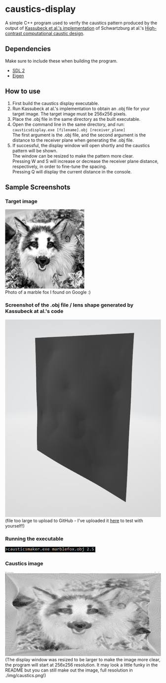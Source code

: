 # caustics-display

A simple C++ program used to verify the caustics pattern produced by the output of [Kassubeck et al.'s implementation](https://github.com/CompN3rd/ShapeFromCaustics/tree/main/schwartzburg_2014) of Schwartzburg at al.'s [High-contrast computational caustic design](https://dl.acm.org/doi/10.1145/2601097.2601200).

## Dependencies

Make sure to include these when building the program.
- [SDL 2](https://www.libsdl.org/)
- [Eigen](https://eigen.tuxfamily.org/)

## How to use

1. First build the caustics display executable.
2. Run Kassubeck at al.'s implementation to obtain an .obj file for your target image. The target image must be 256x256 pixels.
3. Place the .obj file in the same directory as the built executable.
4. Open the command line in the same directory, and run:
`causticsdisplay.exe [filename].obj [receiver_plane]`
<br>The first argument is the .obj file, and the second argument is the distance to the receiver plane when generating the .obj file.
5. If successful, the display window will open shortly and the caustics pattern will be shown.
<br>The window can be resized to make the pattern more clear.
<br>Pressing W and S will increase or decrease the receiver plane distance, respectively, in order to fine-tune the spacing.
<br>Pressing Q will display the current distance in the console.

## Sample Screenshots

### Target image

![target](./img/target.png)
<br>Photo of a marble fox I found on Google :)

### Screenshot of the .obj file / lens shape generated by Kassubeck at al.'s code

![lens](./img/lens.png)
<br> (file too large to upload to GitHub - I've uploaded it [here](https://mega.nz/file/2593DAST#vWJQIVjO7D_PTpi0Drja8bFXgGCo55YhR6MlpsjPxXI) to test with yourself!)

### Running the executable

![command](./img/command.png)

### Caustics image

![caustics](./img/causticsSMALL.png)
<br>(The display window was resized to be larger to make the image more clear, the program will start at 256x256 resolution. It may look a little funky in the README but you can still make out the image, full resolution in ./img/caustics.png!)
